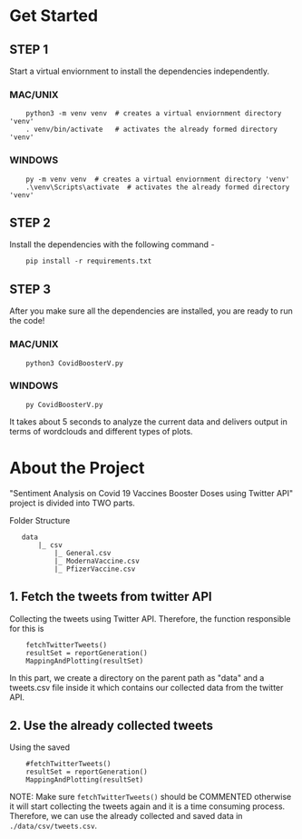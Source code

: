 # Get Started

## STEP 1
Start a virtual enviornment to install the dependencies independently.

### MAC/UNIX
```
    python3 -m venv venv  # creates a virtual enviornment directory 'venv'
    . venv/bin/activate   # activates the already formed directory 'venv'
```

### WINDOWS
```
    py -m venv venv  # creates a virtual enviornment directory 'venv'
    .\venv\Scripts\activate  # activates the already formed directory 'venv'
```

## STEP 2
Install the dependencies with the following command -
```
    pip install -r requirements.txt
```

## STEP 3
After you make sure all the dependencies are installed, you are ready to run the code!
### MAC/UNIX
```
    python3 CovidBoosterV.py
```

### WINDOWS
```
    py CovidBoosterV.py
```
It takes about 5 seconds to analyze the current data and delivers output in terms of wordclouds and different types of plots.

# About the Project
"Sentiment Analysis on Covid 19 Vaccines Booster Doses using Twitter API" project is divided into TWO parts.

Folder Structure
 ```
    data
        |_ csv
            |_ General.csv
            |_ ModernaVaccine.csv
            |_ PfizerVaccine.csv
```

## 1. Fetch the tweets from twitter API
Collecting the tweets using Twitter API. Therefore, the function responsible for this is 
```
    fetchTwitterTweets()
    resultSet = reportGeneration()
    MappingAndPlotting(resultSet)
```
In this part, we create a directory on the parent path as "data" and a tweets.csv file inside it which contains our collected data from the twitter API.


## 2. Use the already collected tweets
Using the saved 
```
    #fetchTwitterTweets()
    resultSet = reportGeneration()
    MappingAndPlotting(resultSet)
```

NOTE: Make sure `fetchTwitterTweets()` should be COMMENTED otherwise it will start collecting the tweets again and it is a time consuming process. Therefore, we can use the already collected and saved data in `./data/csv/tweets.csv`.
